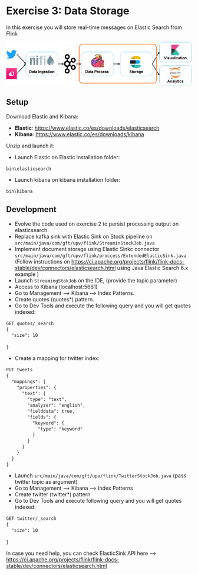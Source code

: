 # Exercise 3: Data Storage

In this exercise you will store real-time messages on Elastic Search from Flink

![Exercise architecture](../img/architecture_exercise3.png)

## Setup

Download Elastic and Kibana:

* **Elastic**: https://www.elastic.co/es/downloads/elasticsearch
* **Kibana**: https://www.elastic.co/es/downloads/kibana

Unzip and launch it:

* Launch Elastic on Elastic installation folder:
```
bin\elasticsearch
```

* Launch kibana on kibana installation folder:
```
bin\kibana
```

## Development

* Evolve the code used on exercise 2 to persist processing output on elasticsearch. 
* Replace kafka sink with Elastic Sink on Stock pipeline on `src/main/java/com/gft/upv/flink/StreaminStockJob.java`
* Implement document storage using Elastic Sinkc connector `src/main/java/com/gft/upv/flink/proccess/ExtendedElasticSink.java` (Follow instructions on https://ci.apache.org/projects/flink/flink-docs-stable/dev/connectors/elasticsearch.html using Java Elastic Search 6.x example )
* Launch `StreamingStokJob` on the IDE, (provide the topic parameter)
* Access to Kibana (localhost:5661)
* Go to Management --> Kibana --> Index Patterns.
* Create quotes (quotes*) pattern.
* Go to Dev Tools and execute the following query and you will get quotes indexed:
```
GET quotes/_search
{
  "size": 10

}
```

* Create a mapping for twitter index:
```
PUT tweets
{
  "mappings": {
    "properties": {
      "text": {
        "type": "text",
        "analyzer": "english",
        "fielddata": true,
        "fields": {
          "keyword": {
            "type": "keyword"
          }
        }
      }
    }
  }
}
```

* Launch `src/main/java/com/gft/upv/flink/TwitterStockJob.java` (pass twitter topic as argument)
* Go to Management --> Kibana --> Index Patterns
* Create twitter (twitter*) pattern
* Go to Dev Tools and execute following query and you will get quotes indexed:
```
GET twitter/_search
{
  "size": 10

}
```

In case you need help, you can check ElasticSink API here --> https://ci.apache.org/projects/flink/flink-docs-stable/dev/connectors/elasticsearch.html
